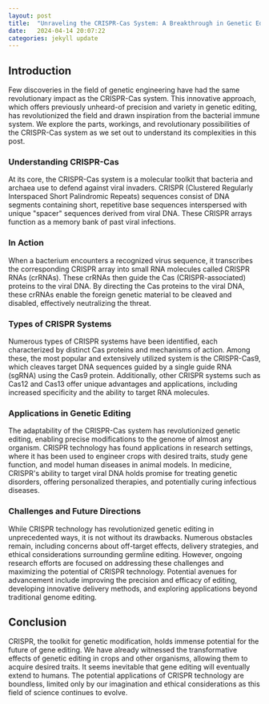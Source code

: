 ```yaml
---
layout: post
title:  "Unraveling the CRISPR-Cas System: A Breakthrough in Genetic Editing"
date:   2024-04-14 20:07:22
categories: jekyll update
---
```


## Introduction

Few discoveries in the field of genetic engineering have had the same revolutionary impact as the CRISPR-Cas system. This innovative approach, which offers previously unheard-of precision and variety in genetic editing, has revolutionized the field and drawn inspiration from the bacterial immune system. We explore the parts, workings, and revolutionary possibilities of the CRISPR-Cas system as we set out to understand its complexities in this post.

### Understanding CRISPR-Cas

At its core, the CRISPR-Cas system is a molecular toolkit that bacteria and archaea use to defend against viral invaders. CRISPR (Clustered Regularly Interspaced Short Palindromic Repeats) sequences consist of DNA segments containing short, repetitive base sequences interspersed with unique "spacer" sequences derived from viral DNA. These CRISPR arrays function as a memory bank of past viral infections.

### In Action

When a bacterium encounters a recognized virus sequence, it transcribes the corresponding CRISPR array into small RNA molecules called CRISPR RNAs (crRNAs). These crRNAs then guide the Cas (CRISPR-associated) proteins to the viral DNA. By directing the Cas proteins to the viral DNA, these crRNAs enable the foreign genetic material to be cleaved and disabled, effectively neutralizing the threat.

### Types of CRISPR Systems

Numerous types of CRISPR systems have been identified, each characterized by distinct Cas proteins and mechanisms of action. Among these, the most popular and extensively utilized system is the CRISPR-Cas9, which cleaves target DNA sequences guided by a single guide RNA (sgRNA) using the Cas9 protein. Additionally, other CRISPR systems such as Cas12 and Cas13 offer unique advantages and applications, including increased specificity and the ability to target RNA molecules.

### Applications in Genetic Editing

The adaptability of the CRISPR-Cas system has revolutionized genetic editing, enabling precise modifications to the genome of almost any organism. CRISPR technology has found applications in research settings, where it has been used to engineer crops with desired traits, study gene function, and model human diseases in animal models. In medicine, CRISPR's ability to target viral DNA holds promise for treating genetic disorders, offering personalized therapies, and potentially curing infectious diseases.

### Challenges and Future Directions

While CRISPR technology has revolutionized genetic editing in unprecedented ways, it is not without its drawbacks. Numerous obstacles remain, including concerns about off-target effects, delivery strategies, and ethical considerations surrounding germline editing. However, ongoing research efforts are focused on addressing these challenges and maximizing the potential of CRISPR technology. Potential avenues for advancement include improving the precision and efficacy of editing, developing innovative delivery methods, and exploring applications beyond traditional genome editing.

## Conclusion

CRISPR, the toolkit for genetic modification, holds immense potential for the future of gene editing. We have already witnessed the transformative effects of genetic editing in crops and other organisms, allowing them to acquire desired traits. It seems inevitable that gene editing will eventually extend to humans. The potential applications of CRISPR technology are boundless, limited only by our imagination and ethical considerations as this field of science continues to evolve.
